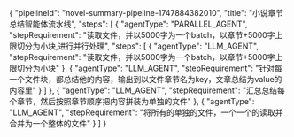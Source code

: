 
{
  "pipelineId": "novel-summary-pipeline-1747884382010",
  "title": "小说章节总结智能体流水线",
  "steps": [
    {
      "agentType": "PARALLEL_AGENT",
      "stepRequirement": "读取文件，并以5000字为一个batch，以章节+5000字上限切分为小块,进行并行处理",
      "steps": [
        {
          "agentType": "LLM_AGENT",
          "stepRequirement": "读取文件，并以5000字为一个batch，以章节+5000字上限切分为小块"
        },
        {
          "agentType": "LLM_AGENT", 
          "stepRequirement": "针对每一个文件块，都总结他的内容，输出到以文件章节名为key，文章总结为value的内容里"
        }
      ]
    },
    {
      "agentType": "LLM_AGENT",
      "stepRequirement": "汇总总结每个章节，然后按照章节顺序把内容拼装为单独的文件"
    },
    {
      "agentType": "LLM_AGENT",
      "stepRequirement": "将所有的单独的文件，一个一个的读取并合并为一个整体的文件"
    }
  ]
}
